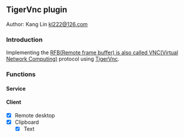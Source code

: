 ## TigerVnc plugin
Author: Kang Lin <kl222@126.com>

### Introduction
Implementing the [RFB(Remote frame buffer) is also called VNC(Virtual Network Computing)](https://github.com/rfbproto/rfbproto) protocol
using [TigerVnc](https://github.com/KangLin/TigerVnc).

### Functions
#### Service

#### Client

- [x] Remote desktop
- [x] Clipboard
  - [x] Text
